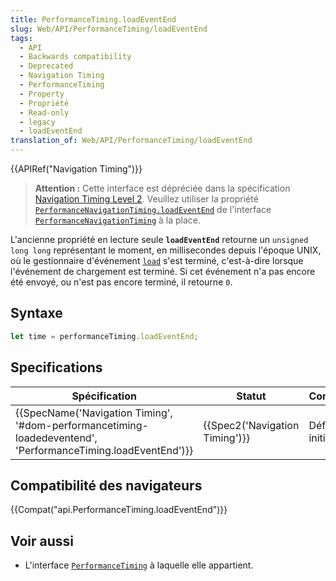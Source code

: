 ```yaml
---
title: PerformanceTiming.loadEventEnd
slug: Web/API/PerformanceTiming/loadEventEnd
tags:
  - API
  - Backwards compatibility
  - Deprecated
  - Navigation Timing
  - PerformanceTiming
  - Property
  - Propriété
  - Read-only
  - legacy
  - loadEventEnd
translation_of: Web/API/PerformanceTiming/loadEventEnd
---
```

{{APIRef("Navigation Timing")}}

> **Attention :** Cette interface est dépréciée dans la spécification [Navigation Timing Level 2](https://w3c.github.io/navigation-timing/#obsolete). Veuillez utiliser la propriété [`PerformanceNavigationTiming.loadEventEnd`](/fr/docs/Web/API/PerformanceNavigationTiming/loadEventEnd) de l'interface [`PerformanceNavigationTiming`](/fr/docs/Web/API/PerformanceNavigationTiming) à la place.

L'ancienne propriété en lecture seule **`loadEventEnd`** retourne un `unsigned long long` représentant le moment, en millisecondes depuis l'époque UNIX, où le gestionnaire d'événement [`load`](/fr/docs/Web/API/Document/load_event) s'est terminé, c'est-à-dire lorsque l'événement de chargement est terminé. Si cet événement n'a pas encore été envoyé, ou n'est pas encore terminé, il retourne `0`.

## Syntaxe

```js
let time = performanceTiming.loadEventEnd;
```

## Specifications

| Spécification                                                                                                                                                | Statut                                   | Commentaire          |
| ------------------------------------------------------------------------------------------------------------------------------------------------------------ | ---------------------------------------- | -------------------- |
| {{SpecName('Navigation Timing', '#dom-performancetiming-loadedeventend', 'PerformanceTiming.loadEventEnd')}} | {{Spec2('Navigation Timing')}} | Définition initiale. |

## Compatibilité des navigateurs

{{Compat("api.PerformanceTiming.loadEventEnd")}}

## Voir aussi

- L'interface [`PerformanceTiming`](/fr/docs/Web/API/PerformanceTiming) à laquelle elle appartient.
